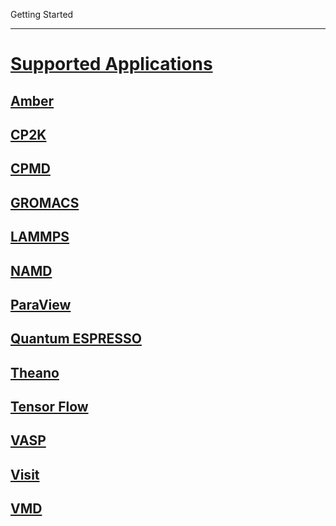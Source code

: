 Getting Started

---

<!-- use only links inside h1, h2, h3 and h4 -->


# [Supported Applications](https://eth-cscs.github.io/production/scientific_computing/supported_applications)
## [Amber](https://eth-cscs.github.io/production/scientific_computing/supported_applcations/amber)
## [CP2K](https://eth-cscs.github.io/production/scientific_computing/supported_applcations/cp2k)
## [CPMD](https://eth-cscs.github.io/production/scientific_computing/supported_applcations/cpmd)
## [GROMACS](https://eth-cscs.github.io/production/scientific_computing/supported_applcations/gromacs)
## [LAMMPS](https://eth-cscs.github.io/production/scientific_computing/supported_applcations/lammps)
## [NAMD](https://eth-cscs.github.io/production/scientific_computing/supported_applcations/namd)
## [ParaView](https://eth-cscs.github.io/production/scientific_computing/data_analysis_and_visualization/paraview)
## [Quantum ESPRESSO](https://eth-cscs.github.io/production/scientific_computing/supported_applcations/quantum_espresso)
## [Theano](https://eth-cscs.github.io/production/scientific_computing/data_science/theano)
## [Tensor Flow](https://eth-cscs.github.io/production/scientific_computing/data_science/tensor_flow)
## [VASP](https://eth-cscs.github.io/production/scientific_computing/supported_applcations/vasp)
## [Visit](https://eth-cscs.github.io/production/scientific_computing/data_analysis_and_visualization/visit)
## [VMD](https://eth-cscs.github.io/production/scientific_computing/data_analysis_and_visualization/vmd)
